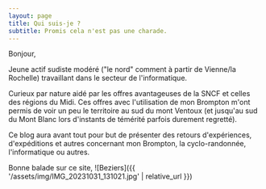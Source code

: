 ```yaml
---
layout: page
title: Qui suis-je ?
subtitle: Promis cela n'est pas une charade. 
---
```


Bonjour,

Jeune actif sudiste modéré ("le nord" comment à partir de Vienne/la Rochelle) travaillant dans le secteur de l'informatique.  

Curieux par nature aidé par les offres avantageuses de la SNCF et celles des régions du Midi. Ces offres avec l'utilisation de mon Brompton m'ont permis de voir un peu le territoire au sud du mont Ventoux (et jusqu'au sud du Mont Blanc lors d'instants de témérité parfois durement regretté). 

Ce blog aura avant tout pour but de présenter des retours d'expériences, d'expéditions et autres concernant mon Brompton, la cyclo-randonnée, l'informatique ou autres.

Bonne balade sur ce site,
![Beziers]({{ '/assets/img/IMG_20231031_131021.jpg' | relative_url }})


